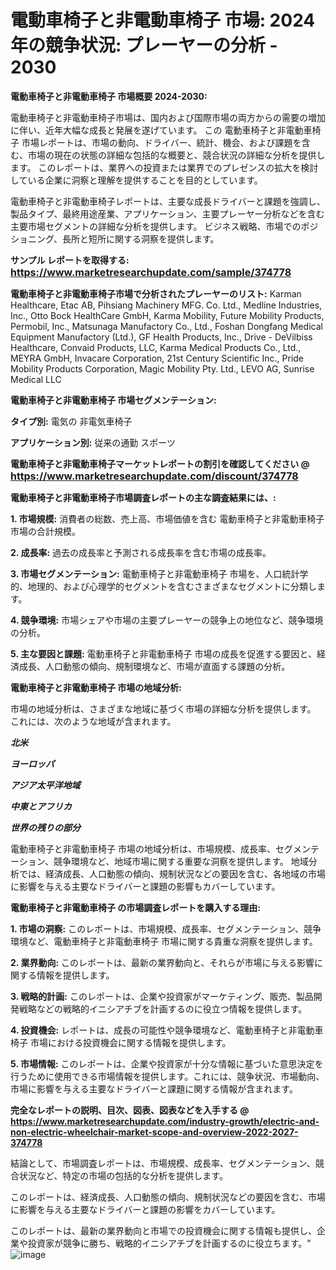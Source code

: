 # 電動車椅子と非電動車椅子 市場: 2024 年の競争状況: プレーヤーの分析 - 2030

<strong>電動車椅子と非電動車椅子 市場概要 2024-2030:</strong>

電動車椅子と非電動車椅子市場は、国内および国際市場の両方からの需要の増加に伴い、近年大幅な成長と発展を遂げています。 この 電動車椅子と非電動車椅子 市場レポートは、市場の動向、ドライバー、統計、機会、および課題を含む、市場の現在の状態の詳細な包括的な概要と、競合状況の詳細な分析を提供します。 このレポートは、業界への投資または業界でのプレゼンスの拡大を検討している企業に洞察と理解を提供することを目的としています。

電動車椅子と非電動車椅子レポートは、主要な成長ドライバーと課題を強調し、製品タイプ、最終用途産業、アプリケーション、主要プレーヤー分析などを含む主要市場セグメントの詳細な分析を提供します。 ビジネス戦略、市場でのポジショニング、長所と短所に関する洞察を提供します。



<strong>サンプル レポートを取得する: <a href=https://www.marketresearchupdate.com/sample/374778><font size=3 color=#0000ff>https://www.marketresearchupdate.com/sample/374778</font></a></strong>



<strong>電動車椅子と非電動車椅子市場で分析されたプレーヤーのリスト:</strong>
Karman Healthcare, Etac AB, Pihsiang Machinery MFG. Co. Ltd., Medline Industries, Inc., Otto Bock HealthCare GmbH, Karma Mobility, Future Mobility Products, Permobil, Inc., Matsunaga Manufactory Co., Ltd., Foshan Dongfang Medical Equipment Manufactory (Ltd.), GF Health Products, Inc., Drive - DeVilbiss Healthcare, Convaid Products, LLC, Karma Medical Products Co., Ltd., MEYRA GmbH, Invacare Corporation, 21st Century Scientific Inc., Pride Mobility Products Corporation, Magic Mobility Pty. Ltd., LEVO AG, Sunrise Medical LLC



<strong>電動車椅子と非電動車椅子 市場セグメンテーション:</strong>



<strong>タイプ別:</strong>
電気の
非電気車椅子



<strong>アプリケーション別:</strong>
従来の通勤
スポーツ



<strong>電動車椅子と非電動車椅子マーケットレポートの割引を確認してください @ <a href=https://www.marketresearchupdate.com/discount/374778><font size=3 color=#0000ff>https://www.marketresearchupdate.com/discount/374778</font></a></strong>



<strong>電動車椅子と非電動車椅子市場調査レポートの主な調査結果には、:</strong>



<strong>1. 市場規模:</strong> 消費者の総数、売上高、市場価値を含む 電動車椅子と非電動車椅子 市場の合計規模。



<strong>2. 成長率:</strong> 過去の成長率と予測される成長率を含む市場の成長率。



<strong>3. 市場セグメンテーション:</strong> 電動車椅子と非電動車椅子 市場を、人口統計学的、地理的、および心理学的セグメントを含むさまざまなセグメントに分類します。



<strong>4. 競争環境:</strong> 市場シェアや市場の主要プレーヤーの競争上の地位など、競争環境の分析。



<strong>5. 主な要因と課題:</strong> 電動車椅子と非電動車椅子 市場の成長を促進する要因と、経済成長、人口動態の傾向、規制環境など、市場が直面する課題の分析。



<strong>電動車椅子と非電動車椅子 市場の地域分析:</strong>

市場の地域分析は、さまざまな地域に基づく市場の詳細な分析を提供します。 これには、次のような地域が含まれます。

<em>

<strong>北米</strong></em>
<em>

<strong>ヨーロッパ</strong></em>
<em>

<strong>アジア太平洋地域</strong></em>
<em>

<strong>中東とアフリカ</strong></em>
<em>

<strong>世界の残りの部分</strong></em>

電動車椅子と非電動車椅子 市場の地域分析は、市場規模、成長率、セグメンテーション、競争環境など、地域市場に関する重要な洞察を提供します。 地域分析では、経済成長、人口動態の傾向、規制状況などの要因を含む、各地域の市場に影響を与える主要なドライバーと課題の影響もカバーしています。



<strong>電動車椅子と非電動車椅子 の市場調査レポートを購入する理由:</strong>



<strong>1. 市場の洞察:</strong> このレポートは、市場規模、成長率、セグメンテーション、競争環境など、電動車椅子と非電動車椅子 市場に関する貴重な洞察を提供します。



<strong>2. 業界動向:</strong> このレポートは、最新の業界動向と、それらが市場に与える影響に関する情報を提供します。



<strong>3. 戦略的計画:</strong> このレポートは、企業や投資家がマーケティング、販売、製品開発戦略などの戦略的イニシアチブを計画するのに役立つ情報を提供します。



<strong>4. 投資機会:</strong> レポートは、成長の可能性や競争環境など、電動車椅子と非電動車椅子 市場における投資機会に関する情報を提供します。



<strong>5. 市場情報:</strong> このレポートは、企業や投資家が十分な情報に基づいた意思決定を行うために使用できる市場情報を提供します。これには、競争状況、市場動向、市場に影響を与える主要なドライバーと課題に関する情報が含まれます。



<strong><b>完全なレポートの説明、目次、図表、図表などを入手する @ <a href=https://www.marketresearchupdate.com/industry-growth/electric-and-non-electric-wheelchair-market-scope-and-overview-2022-2027-374778>https://www.marketresearchupdate.com/industry-growth/electric-and-non-electric-wheelchair-market-scope-and-overview-2022-2027-374778</a></b></strong>

結論として、市場調査レポートは、市場規模、成長率、セグメンテーション、競合状況など、特定の市場の包括的な分析を提供します。

このレポートは、経済成長、人口動態の傾向、規制状況などの要因を含む、市場に影響を与える主要なドライバーと課題の影響をカバーしています。

このレポートは、最新の業界動向と市場での投資機会に関する情報も提供し、企業や投資家が競争に勝ち、戦略的イニシアチブを計画するのに役立ちます。"
![image](https://github.com/renukap7961/renukap7961/assets/163852544/b73c1a23-68e4-4b4b-bc9e-222a51bd9acf)
